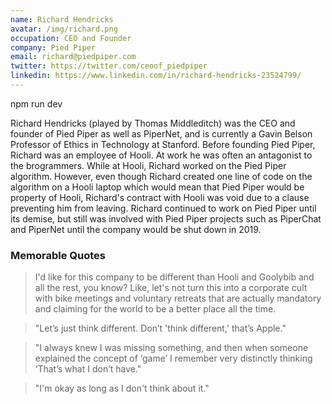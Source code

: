 ```yaml
---
name: Richard Hendricks
avatar: /img/richard.png
occupation: CEO and Founder
company: Pied Piper
email: richard@piedpiper.com
twitter: https://twitter.com/ceoof_piedpiper
linkedin: https://www.linkedin.com/in/richard-hendricks-23524799/
---
```


npm run dev

Richard Hendricks (played by Thomas Middleditch) was the CEO and founder of Pied Piper as well as PiperNet, and is currently a Gavin Belson Professor of Ethics in Technology at Stanford. Before founding Pied Piper, Richard was an employee of Hooli. At work he was often an antagonist to the brogrammers. While at Hooli, Richard worked on the Pied Piper algorithm. However, even though Richard created one line of code on the algorithm on a Hooli laptop which would mean that Pied Piper would be property of Hooli, Richard's contract with Hooli was void due to a clause preventing him from leaving. Richard continued to work on Pied Piper until its demise, but still was involved with Pied Piper projects such as PiperChat and PiperNet until the company would be shut down in 2019.

### Memorable Quotes

> I'd like for this company to be different than Hooli and Goolybib and all the rest, you know? Like, let's not turn this into a corporate cult with bike meetings and voluntary retreats that are actually mandatory and claiming for the world to be a better place all the time.

> "Let’s just think different. Don’t 'think different,' that’s Apple."

> "I always knew I was missing something, and then when someone explained the concept of ‘game’ I remember very distinctly thinking ‘That’s what I don’t have."

> "I'm okay as long as I don't think about it."
